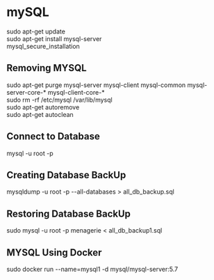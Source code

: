 # mySQL
sudo apt-get update <br />
sudo apt-get install mysql-server <br />
mysql_secure_installation <br />
    
## Removing MYSQL
sudo apt-get purge mysql-server mysql-client mysql-common mysql-server-core-* mysql-client-core-* <br />
sudo rm -rf /etc/mysql /var/lib/mysql <br />
sudo apt-get autoremove <br />
sudo apt-get autoclean <br />
    
    
## Connect to Database
mysql -u root -p 

## Creating Database BackUp
mysqldump -u root -p --all-databases > all_db_backup.sql

## Restoring Database BackUp
sudo mysql -u root -p menagerie < all_db_backup1.sql

## MYSQL Using Docker
sudo docker run --name=mysql1 -d mysql/mysql-server:5.7



